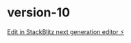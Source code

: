 # version-10

[Edit in StackBlitz next generation editor ⚡️](https://stackblitz.com/~/github.com/dunedesign/version-10)
